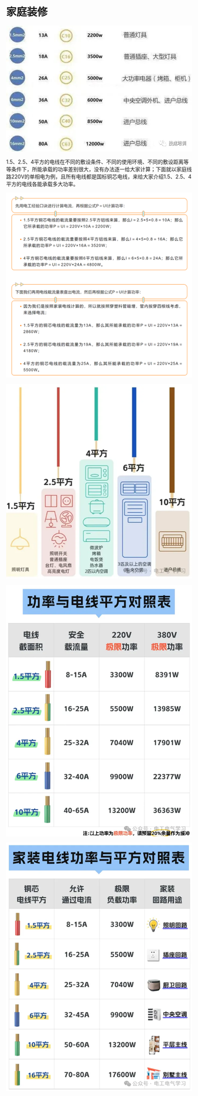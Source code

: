 # 家庭装修
![](../readme.assets/Pasted%20image%2020241221204336.png)

1.5、2.5、4平方的电线在不同的敷设条件、不同的使用环境、不同的敷设距离等等条件下，所能承载的功率差别很大，没有办法逐一给大家计算；下面就以家庭线路220V的单相电为例，且所有电线都是国标铜芯电线，来给大家介绍1.5、2.5、4平方的电线各能承载多大功率。

![](../readme.assets/Pasted%20image%2020241221204534.png)

![](https://raw.githubusercontent.com/LeroyK111/pictureBed/master/20250912205052.png)

![](https://raw.githubusercontent.com/LeroyK111/pictureBed/master/20250912205119.png)


![](https://raw.githubusercontent.com/LeroyK111/pictureBed/master/20250912205249.png)






